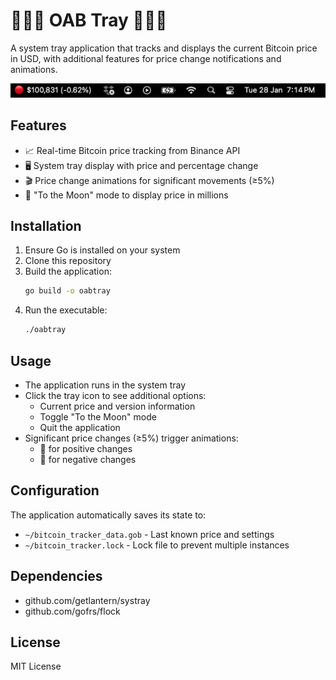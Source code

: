 # 🚀🚀🚀 OAB Tray 🚀🚀🚀

A system tray application that tracks and displays the current Bitcoin price in USD, with additional features for price change notifications and animations.

![oabtray](image.png)

## Features

- 📈 Real-time Bitcoin price tracking from Binance API
- 🖥️ System tray display with price and percentage change
- 🎬 Price change animations for significant movements (≥5%)
- 🚀 "To the Moon" mode to display price in millions

## Installation

1. Ensure Go is installed on your system
2. Clone this repository
3. Build the application:
   ```bash
   go build -o oabtray
   ```
4. Run the executable:
   ```bash
   ./oabtray
   ```

## Usage

- The application runs in the system tray
- Click the tray icon to see additional options:
  - Current price and version information
  - Toggle "To the Moon" mode
  - Quit the application
- Significant price changes (≥5%) trigger animations:
  - 🚀 for positive changes
  - 🧂 for negative changes

## Configuration

The application automatically saves its state to:
- `~/bitcoin_tracker_data.gob` - Last known price and settings
- `~/bitcoin_tracker.lock` - Lock file to prevent multiple instances

## Dependencies

- github.com/getlantern/systray
- github.com/gofrs/flock

## License

MIT License
